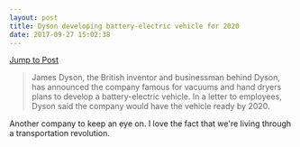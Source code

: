 ```yaml
---
layout: post
title: Dyson developing battery-electric vehicle for 2020
date: 2017-09-27 15:02:38
---
```

[Jump to Post](http://newatlas.com/dyson-battery-electric-vehicle/51509/)

>James Dyson, the British inventor and businessman behind Dyson, has announced the company famous for vacuums and hand dryers plans to develop a battery-electric vehicle. In a letter to employees, Dyson said the company would have the vehicle ready by 2020.

Another company to keep an eye on. I love the fact that we're living through a transportation revolution. 
